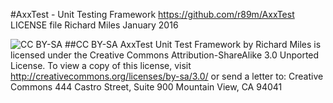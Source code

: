 #AxxTest - Unit Testing Framework
https://github.com/r89m/AxxTest
LICENSE file
Richard Miles January 2016

![CC BY-SA](http://mirrors.creativecommons.org/presskit/buttons/88x31/png/by-sa.png)
##CC BY-SA
AxxTest Unit Test Framework by Richard Miles is licensed under the Creative Commons Attribution-ShareAlike 3.0 Unported License. To view a copy of this license, visit http://creativecommons.org/licenses/by-sa/3.0/ or send a letter to:
Creative Commons
444 Castro Street, Suite 900
Mountain View, CA 94041  